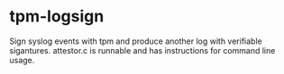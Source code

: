 # tpm-logsign
Sign syslog events with tpm and produce another log with verifiable sigantures. attestor.c is runnable and has instructions for command line usage.

